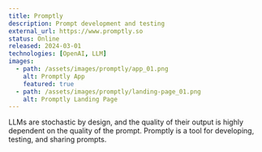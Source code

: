```yaml
---
title: Promptly
description: Prompt development and testing
external_url: https://www.promptly.so
status: Online
released: 2024-03-01
technologies: [OpenAI, LLM]
images:
  - path: /assets/images/promptly/app_01.png
    alt: Promptly App
    featured: true
  - path: /assets/images/promptly/landing-page_01.png
    alt: Promptly Landing Page
---
```


LLMs are stochastic by design, and the quality of their output is highly dependent on the quality of the prompt. Promptly is a tool for developing, testing, and sharing prompts.